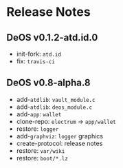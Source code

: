 # Release Notes

## DeOS v0.1.2-atd.id.0

* init-fork: `atd.id`
* fix: `travis-ci`

## DeOS v0.8-alpha.8

* add-`atdlib`: `vault_module.c`
* add-`atdlib`: `deos_module.c`
* add-`app`: `wallet`
* clone-repo: `electrum` -> `app/wallet`
* restore: `logger`
* add-`graphviz`: `logger` graphics
* create-protocol: release notes
* restore: `var/wiki`
* restore: `boot/*.lz`
